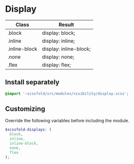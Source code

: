 # Display

| Class              | Result                                          |
| ------------------ | ----------------------------------------------- |
| .block             | display: block;                                 |
| .inline            | display: inline;                                |
| .inline-block      | display: inline-block;                          |
| .none              | display: none;                                  |
| .flex              | display: flex;                                  |


## Install separately

```scss
@import '~scssfold/src/modules/visibility/display.scss';
```

## Customizing

Override the following variables before including the module.

```scss
$scssfold-displays: (
  block,
  inline,
  inline-block,
  none,
  flex
);
```

